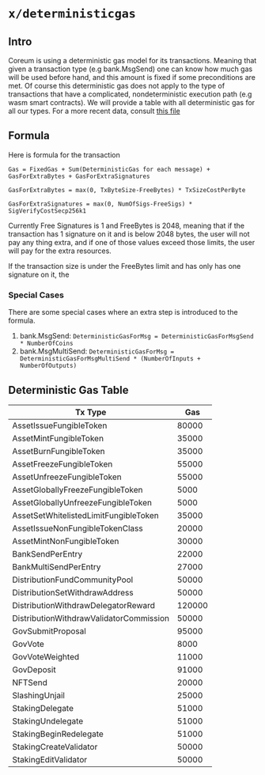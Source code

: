 <!--
order: 0
title: Deterministic Gas Overview
parent:
  title: "Deterministic Gas"
-->

# `x/deterministicgas`

## Intro

Coreum is using a deterministic gas model for its transactions. Meaning that given a transaction type (e.g 
bank.MsgSend) one can know how much gas will be used before hand, and this amount is fixed if some
preconditions are met. Of course this deterministic gas does not apply  to the type of transactions that have a complicated, nondeterministic execution path (e.g wasm smart contracts). We will provide a table with all 
deterministic gas for all our types. For a more recent data, consult 
[this file](https://github.com/CoreumFoundation/coreum/blob/master/pkg/config/deterministic_gas.go#L17)

## Formula
Here is formula for the transaction 

`
Gas = FixedGas + Sum(DeterministicGas for each message) + GasForExtraBytes + GasForExtraSignatures
`

`
GasForExtraBytes = max(0, TxByteSize-FreeBytes) * TxSizeCostPerByte
`

`
GasForExtraSignatures = max(0, NumOfSigs-FreeSigs) * SigVerifyCostSecp256k1
`

Currently Free Signatures is 1 and FreeBytes is 2048, meaning 
that if the transaction has 1 signature on it and is below 
2048 bytes, the user will not pay any thing extra, and if one of
those values exceed those limits, the user will pay for the extra
resources.


If the transaction size is under the FreeBytes limit and has only 
has one signature on it, the

### Special Cases
There are some special cases where an extra step is introduced to the formula. 

1. bank.MsgSend: `DeterministicGasForMsg = DeterministicGasForMsgSend * NumberOfCoins`
2. bank.MsgMultiSend: `DeterministicGasForMsg = DeterministicGasForMsgMultiSend * (NumberOfInputs + NumberOfOutputs)`

## Deterministic Gas Table 


| Tx Type                                | Gas  |
|----------------------------------------|------|
|AssetIssueFungibleToken                  | 80000|
|AssetMintFungibleToken                   | 35000|
|AssetBurnFungibleToken                   | 35000|
|AssetFreezeFungibleToken                 | 55000|
|AssetUnfreezeFungibleToken               | 55000|
|AssetGloballyFreezeFungibleToken         | 5000 |
|AssetGloballyUnfreezeFungibleToken       | 5000 |
|AssetSetWhitelistedLimitFungibleToken    | 35000|
|AssetIssueNonFungibleTokenClass          | 20000|
|AssetMintNonFungibleToken                | 30000|
|BankSendPerEntry                         | 22000|
|BankMultiSendPerEntry                    | 27000|
|DistributionFundCommunityPool            | 50000|
|DistributionSetWithdrawAddress           | 50000|
|DistributionWithdrawDelegatorReward      | 120000|
|DistributionWithdrawValidatorCommission  | 50000|
|GovSubmitProposal                        | 95000|
|GovVote                                  | 8000 |
|GovVoteWeighted                          | 11000|
|GovDeposit                               | 91000|
|NFTSend                                  | 20000|
|SlashingUnjail                           | 25000|
|StakingDelegate                          | 51000|
|StakingUndelegate                        | 51000|
|StakingBeginRedelegate                   | 51000|
|StakingCreateValidator                   | 50000|
|StakingEditValidator                     | 50000|
